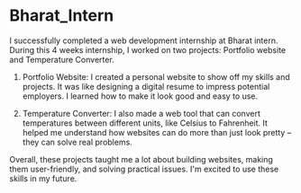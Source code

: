 # Bharat_Intern
I successfully completed a web development internship at Bharat intern. During this 4 weeks internship, I worked on two projects: Portfolio website and Temperature Converter.

1. Portfolio Website:
I created a personal website to show off my skills and projects. It was like designing a digital resume to impress potential employers. I learned how to make it look good and easy to use.

2. Temperature Converter:
I also made a web tool that can convert temperatures between different units, like Celsius to Fahrenheit. It helped me understand how websites can do more than just look pretty – they can solve real problems.

Overall, these projects taught me a lot about building websites, making them user-friendly, and solving practical issues. I'm excited to use these skills in my future.